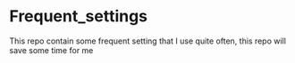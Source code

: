 # Frequent_settings
This repo contain some frequent setting that I use quite often, this repo will save some time for me 
